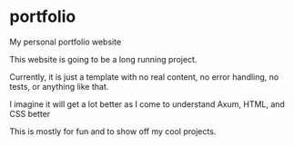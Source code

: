 # portfolio
My personal portfolio website

This website is going to be a long running project. 

Currently, it is just a template with no real content, no error handling, no tests, or anything like that.

I imagine it will get a lot better as I come to understand Axum, HTML, and CSS better

This is mostly for fun and to show off my cool projects.
